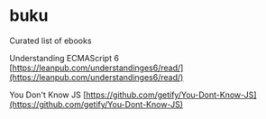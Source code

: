 # buku
Curated list of ebooks

Understanding ECMAScript 6 [https://leanpub.com/understandinges6/read/](https://leanpub.com/understandinges6/read/)

You Don't Know JS [https://github.com/getify/You-Dont-Know-JS](https://github.com/getify/You-Dont-Know-JS)
